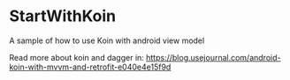 # StartWithKoin
A sample of how to use Koin with android view model

Read more about koin and dagger in: 
https://blog.usejournal.com/android-koin-with-mvvm-and-retrofit-e040e4e15f9d
